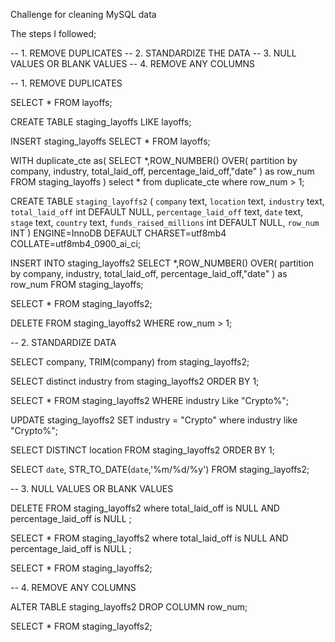 Challenge for cleaning MySQL data 

The steps I followed;

-- 1. REMOVE DUPLICATES
-- 2. STANDARDIZE THE DATA
-- 3. NULL VALUES OR BLANK VALUES
-- 4. REMOVE ANY COLUMNS


-- 1. REMOVE DUPLICATES 



SELECT * FROM layoffs;

CREATE TABLE staging_layoffs
LIKE layoffs;

INSERT staging_layoffs
SELECT * 
FROM layoffs;

WITH duplicate_cte as(
SELECT *,ROW_NUMBER()  OVER(
partition by company, industry, total_laid_off, percentage_laid_off,"date"
) as row_num
FROM staging_layoffs
)
select * from duplicate_cte 
where row_num > 1;

CREATE TABLE `staging_layoffs2` (
  `company` text,
  `location` text,
  `industry` text,
  `total_laid_off` int DEFAULT NULL,
  `percentage_laid_off` text,
  `date` text,
  `stage` text,
  `country` text,
  `funds_raised_millions` int DEFAULT NULL,
  `row_num` INT
) ENGINE=InnoDB DEFAULT CHARSET=utf8mb4 COLLATE=utf8mb4_0900_ai_ci;

INSERT INTO staging_layoffs2
SELECT *,ROW_NUMBER()  OVER(
partition by company, industry, total_laid_off, percentage_laid_off,"date"
) as row_num
FROM staging_layoffs;

SELECT * FROM staging_layoffs2;

DELETE 
FROM staging_layoffs2
WHERE row_num > 1; 


-- 2. STANDARDIZE DATA 



SELECT company, TRIM(company) from staging_layoffs2;

SELECT distinct industry
from staging_layoffs2
ORDER BY 1;

SELECT * 
FROM staging_layoffs2
WHERE industry Like  "Crypto%";

UPDATE staging_layoffs2
SET industry = "Crypto"
where industry like "Crypto%";
 
 
SELECT DISTINCT location 
FROM staging_layoffs2
ORDER BY 1;  

SELECT `date`, STR_TO_DATE(`date`,'%m/%d/%y')
FROM staging_layoffs2;



-- 3. NULL VALUES OR BLANK VALUES


DELETE
FROM staging_layoffs2
where total_laid_off is NULL
AND  percentage_laid_off is NULL ;

SELECT * FROM staging_layoffs2
where total_laid_off is NULL
AND  percentage_laid_off is NULL ;

SELECT * FROM staging_layoffs2;




-- 4. REMOVE ANY COLUMNS



ALTER TABLE staging_layoffs2
DROP COLUMN row_num;

SELECT * FROM staging_layoffs2;










